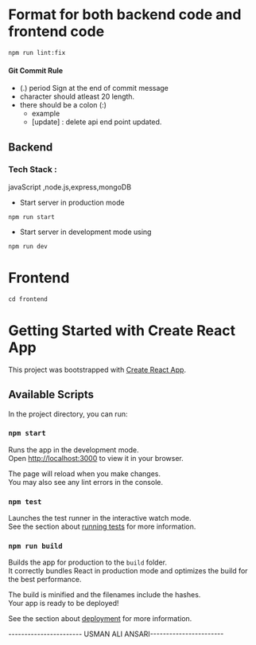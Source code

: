 # Format for both backend code and frontend code

```
npm run lint:fix
```

#### Git Commit Rule

- (.) period Sign at the end of commit message
- character should atleast 20 length.
- there should be a colon (:)
  - example
  - [update] : delete api end point updated.

## Backend

### Tech Stack :

javaScript ,node.js,express,mongoDB

- Start server in production mode

```
npm run start
```

- Start server in development mode using

```
npm run dev
```

# Frontend

```
cd frontend
```

# Getting Started with Create React App

This project was bootstrapped with [Create React App](https://github.com/facebook/create-react-app).

## Available Scripts

In the project directory, you can run:

### `npm start`

Runs the app in the development mode.\
Open [http://localhost:3000](http://localhost:3000) to view it in your browser.

The page will reload when you make changes.\
You may also see any lint errors in the console.

### `npm test`

Launches the test runner in the interactive watch mode.\
See the section about [running tests](https://facebook.github.io/create-react-app/docs/running-tests) for more information.

### `npm run build`

Builds the app for production to the `build` folder.\
It correctly bundles React in production mode and optimizes the build for the best performance.

The build is minified and the filenames include the hashes.\
Your app is ready to be deployed!

See the section about [deployment](https://facebook.github.io/create-react-app/docs/deployment) for more information.

----------------------- USMAN ALI ANSARI-----------------------
